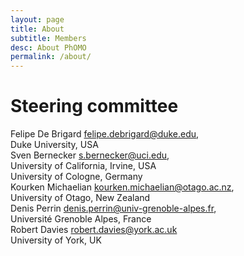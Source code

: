 ```yaml
---
layout: page
title: About
subtitle: Members
desc: About PhOMO
permalink: /about/
---
```


<h1>Steering committee</h1>

Felipe De Brigard <felipe.debrigard@duke.edu>,<br />
Duke University, USA<br />
Sven Bernecker <s.bernecker@uci.edu>,<br />
University of California, Irvine, USA<br />
University of Cologne, Germany <br />
Kourken Michaelian <kourken.michaelian@otago.ac.nz>,<br />
University of Otago, New Zealand <br />
Denis Perrin <denis.perrin@univ-grenoble-alpes.fr>,<br />
Université Grenoble Alpes, France <br />
Robert Davies <robert.davies@york.ac.uk><br />
University of York, UK

